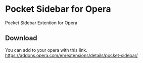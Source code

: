 # Pocket Sidebar for Opera
Pocket Sidebar Extention for Opera

## Download
You can add to your opera with this link.
https://addons.opera.com/en/extensions/details/pocket-sidebar/
